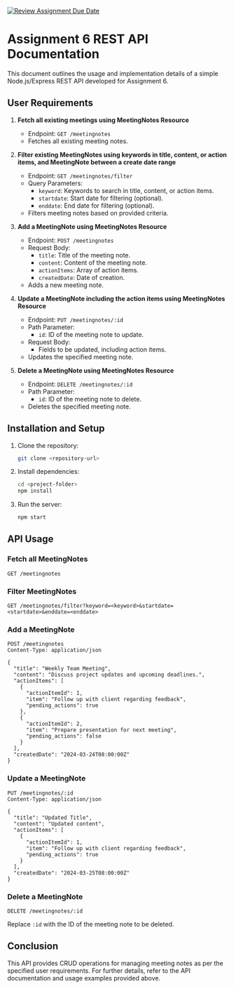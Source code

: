 [![Review Assignment Due Date](https://classroom.github.com/assets/deadline-readme-button-24ddc0f5d75046c5622901739e7c5dd533143b0c8e959d652212380cedb1ea36.svg)](https://classroom.github.com/a/UCQYxFhy)


# Assignment 6 REST API Documentation

This document outlines the usage and implementation details of a simple Node.js/Express REST API developed for Assignment 6.

## User Requirements

1. **Fetch all existing meetings using MeetingNotes Resource**
   - Endpoint: `GET /meetingnotes`
   - Fetches all existing meeting notes.

2. **Filter existing MeetingNotes using keywords in title, content, or action items, and MeetingNote between a create date range**
   - Endpoint: `GET /meetingnotes/filter`
   - Query Parameters:
     - `keyword`: Keywords to search in title, content, or action items.
     - `startdate`: Start date for filtering (optional).
     - `enddate`: End date for filtering (optional).
   - Filters meeting notes based on provided criteria.

3. **Add a MeetingNote using MeetingNotes Resource**
   - Endpoint: `POST /meetingnotes`
   - Request Body:
     - `title`: Title of the meeting note.
     - `content`: Content of the meeting note.
     - `actionItems`: Array of action items.
     - `createdDate`: Date of creation.
   - Adds a new meeting note.

4. **Update a MeetingNote including the action items using MeetingNotes Resource**
   - Endpoint: `PUT /meetingnotes/:id`
   - Path Parameter:
     - `id`: ID of the meeting note to update.
   - Request Body:
     - Fields to be updated, including action items.
   - Updates the specified meeting note.

5. **Delete a MeetingNote using MeetingNotes Resource**
   - Endpoint: `DELETE /meetingnotes/:id`
   - Path Parameter:
     - `id`: ID of the meeting note to delete.
   - Deletes the specified meeting note.

## Installation and Setup

1. Clone the repository:

   ```bash
   git clone <repository-url>
   ```

2. Install dependencies:

   ```bash
   cd <project-folder>
   npm install
   ```

3. Run the server:

   ```bash
   npm start
   ```

## API Usage

### Fetch all MeetingNotes

```http
GET /meetingnotes
```

### Filter MeetingNotes

```http
GET /meetingnotes/filter?keyword=<keyword>&startdate=<startdate>&enddate=<enddate>
```

### Add a MeetingNote

```http
POST /meetingnotes
Content-Type: application/json

{
  "title": "Weekly Team Meeting",
  "content": "Discuss project updates and upcoming deadlines.",
  "actionItems": [
    {
      "actionItemId": 1,
      "item": "Follow up with client regarding feedback",
      "pending_actions": true
    },
    {
      "actionItemId": 2,
      "item": "Prepare presentation for next meeting",
      "pending_actions": false
    }
  ],
  "createdDate": "2024-03-24T08:00:00Z"
}
```

### Update a MeetingNote

```http
PUT /meetingnotes/:id
Content-Type: application/json

{
  "title": "Updated Title",
  "content": "Updated content",
  "actionItems": [
    {
      "actionItemId": 1,
      "item": "Follow up with client regarding feedback",
      "pending_actions": true
    }
  ],
  "createdDate": "2024-03-25T08:00:00Z"
}
```

### Delete a MeetingNote

```http
DELETE /meetingnotes/:id
```

Replace `:id` with the ID of the meeting note to be deleted.

## Conclusion

This API provides CRUD operations for managing meeting notes as per the specified user requirements. For further details, refer to the API documentation and usage examples provided above.